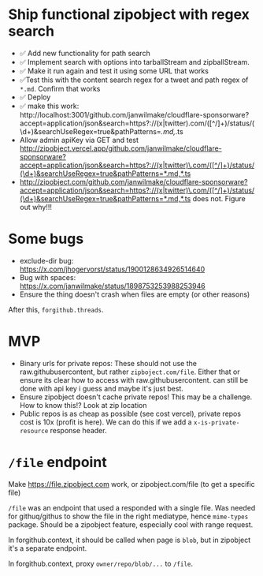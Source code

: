 # Ship functional zipobject with regex search

- ✅ Add new functionality for path search
- ✅ Implement search with options into tarballStream and zipballStream.
- ✅ Make it run again and test it using some URL that works
- ✅Test this with the content search regex for a tweet and path regex of `*.md`. Confirm that works
- ✅ Deploy
- ✅ make this work: http://localhost:3001/github.com/janwilmake/cloudflare-sponsorware?accept=application/json&search=https?://(x|twitter)\.com/([^/]+)/status/(\d+)&searchUseRegex=true&pathPatterns=_.md,_.ts
- Allow admin apiKey via GET and test http://zipobject.vercel.app/github.com/janwilmake/cloudflare-sponsorware?accept=application/json&search=https?://(x|twitter)\.com/([^/]+)/status/(\d+)&searchUseRegex=true&pathPatterns=*.md,*.ts
- http://zipobject.com/github.com/janwilmake/cloudflare-sponsorware?accept=application/json&search=https?://(x|twitter)\.com/([^/]+)/status/(\d+)&searchUseRegex=true&pathPatterns=*.md,*.ts does not. Figure out why!!!

# Some bugs

- exclude-dir bug: https://x.com/jhogervorst/status/1900128634926514640
- Bug with spaces: https://x.com/janwilmake/status/1898753253988253946
- Ensure the thing doesn't crash when files are empty (or other reasons)

After this, `forgithub.threads`.

# MVP

- Binary urls for private repos: These should not use the raw.githubusercontent, but rather `zipboject.com/file`. Either that or ensure its clear how to access with raw.githubusercontent. can still be done with api key i guess and maybe it's just best.
- Ensure zipobject doesn't cache private repos! This may be a challenge. How to know this!? Look at zip location
- Public repos is as cheap as possible (see cost vercel), private repos cost is 10x (profit is here). We can do this if we add a `x-is-private-resource` response header.

# `/file` endpoint

Make https://file.zipobject.com work, or zipobject.com/file (to get a specific file)

`/file` was an endpoint that used a responded with a single file. Was needed for githuq/githus to show the file in the right mediatype, hence `mime-types` package. Should be a zipobject feature, especially cool with range request.

In forgithub.context, it should be called when page is `blob`, but in zipobject it's a separate endpoint.

In forgithub.context, proxy `owner/repo/blob/...` to `/file`.
